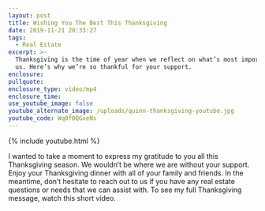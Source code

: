 ```yaml
---
layout: post
title: Wishing You The Best This Thanksgiving
date: 2019-11-21 20:33:27
tags:
  - Real Estate
excerpt: >-
  Thanksgiving is the time of year when we reflect on what’s most important to
  us. Here’s why we’re so thankful for your support.
enclosure:
pullquote:
enclosure_type: video/mp4
enclosure_time:
use_youtube_image: false
youtube_alternate_image: /uploads/quinn-thanksgiving-youtube.jpg
youtube_code: Wq0f0QGxeNs
---
```


{% include youtube.html %}

I wanted to take a moment to express my gratitude to you all this Thanksgiving season. We wouldn’t be where we are without your support. Enjoy your Thanksgiving dinner with all of your family and friends. In the meantime, don’t hesitate to reach out to us if you have any real estate questions or needs that we can assist with. To see my full Thanksgiving message, watch this short video.